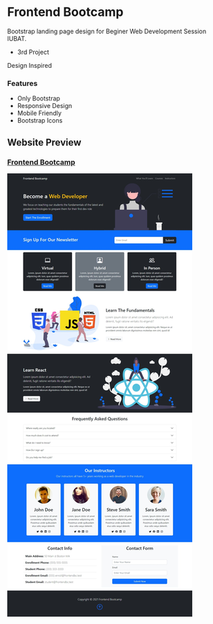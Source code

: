 # Frontend Bootcamp
Bootstrap landing page design for Beginer Web Development Session IUBAT.
- 3rd Project

Design Inspired

### Features
- Only Bootstrap
- Responsive Design
- Mobile Friendly
- Bootstrap Icons

## Website Preview
### [Frontend Bootcamp](#)
![Frontend Bootcamp](./website-preview.jpeg)
